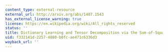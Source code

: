 ```yaml
---
content_type: external-resource
external_url: http://arxiv.org/abs/1407.1543
has_external_license_warning: true
license: https://en.wikipedia.org/wiki/All_rights_reserved
status: ''
title: Dictionary Learning and Tensor Decomposition via the Sum-of-Squares Method
uid: f332141d-2257-4880-b0fc-ae471c6336d3
wayback_url: ''
---
```

